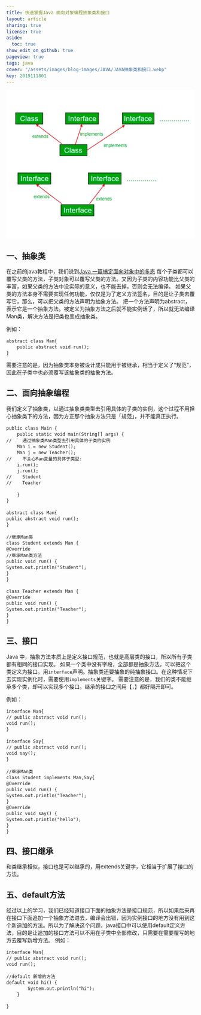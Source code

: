 ```yaml
---
title: 快速掌握Java 面向对象编程抽象类和接口
layout: article
sharing: true
license: true
aside:
  toc: true
show_edit_on_github: true
pageview: true
tags: java
cover: "/assets/images/blog-images/JAVA/JAVA抽象类和接口.webp"
key: 2019111801
---
```


![](/assets/images/blog-images/JAVA/JAVA抽象类和接口.webp)

## 一、抽象类

在之前的java教程中，我们说到[Java 一篇搞定面向对象中的多态](https://muitlog.com/2019/11/15/Java-%E4%B8%80%E7%AF%87%E6%90%9E%E5%AE%9A%E9%9D%A2%E5%90%91%E5%AF%B9%E8%B1%A1%E4%B8%AD%E7%9A%84%E5%A4%9A%E6%80%81.html) 每个子类都可以覆写父类的方法，子类对象可以覆写父类的方法。又因为子类的内容功能比父类的丰富，如果父类的方法中没实际的意义，也不能去掉，否则会无法编译。
如果父类的方法本身不需要实现任何功能，仅仅是为了定义方法签名，目的是让子类去覆写它，那么，可以把父类的方法声明为抽象方法。
把一个方法声明为abstract，表示它是一个抽象方法。被定义为抽象方法之后就不能实例话了，所以就无法编译Man类，解决方法是把类也变成抽象类。

例如：

```
abstract class Man{
    public abstract void run();
}
```


需要注意的是，因为抽象类本身被设计成只能用于被继承，相当于定义了“规范”，因此在子类中也必须覆写该抽象类的抽象方法。




## 二、面向抽象编程

我们定义了抽象类，以通过抽象类类型去引用具体的子类的实例，这个过程不用担心抽象类下的方法，因为方正那个抽象方法只是「规范」，并不能真正执行。

```
public class Main {
    public static void main(String[] args) {
//    通过抽象类Man类型去引用具体的子类的实例
    Man i = new Student();
    Man j = new Teacher();
//    不关心Man变量的具体子类型:
    i.run();
    j.run();
//    Student
//    Teacher

    }
}
    
abstract class Man{
public abstract void run();
}

//继承Man类
class Student extends Man {
@Override
//继承Man类方法
public void run() {
System.out.println("Student");
}
}

class Teacher extends Man {
@Override
public void run() {
System.out.println("Teacher");
}
}
```




## 三、接口

Java 中，抽象方法本质上是定义接口规范，也就是高层类的接口，所以所有子类都有相同的接口实现。
如果一个类中没有字段，全部都是抽象方法，可以把这个类定义为接口。用`interface`声明。抽象类还要抽象的纯抽象接口。在这种情况下去实现实例化时，需要使用`implements`关键字。
需要注意的是，我们的类不能继承多个类，却可以实现多个接口。继承的接口之间用【，】都好隔开即可。


例如：

```
interface Man{
// public abstract void run();
void run();
}

interface Say{
// public abstract void run();
void say();
}

//继承Man类
class Student implements Man,Say{
@Override
public void run() {
System.out.println("Teacher");
}
@Override
public void say() {
System.out.println("hello");
}
}
```





## 四、接口继承

和类继承相似，接口也是可以继承的，用extends关键字，它相当于扩展了接口的方法。




## 五、default方法

经过以上的学习，我们已经知道接口下面的抽象方法是接口规范，所以如果后来再在接口下面追加一个抽象方法进去，编译会出错，因为实例接口的地方没有用到这个新追加的方法。所以为了解决这个问题，java接口中可以使用default定义方法，目的是让追加的接口方法可以不用在子类中全部修改，只需要在需要覆写的地方去覆写新增方法。
例如：



```
interface Man{
// public abstract void run();
void run();

//default 新增的方法
default void hi() {
        System.out.println("hi");
    }

}
```